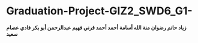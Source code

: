 # Graduation-Project-GIZ2_SWD6_G1-

**زياد حاتم رضوان 
منة الله أسامة أحمد 
أحمد قرني فهيم
عبدالرحمن أبو بكر 
فادي عصام سعيد**
